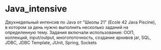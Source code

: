 # Java_intensive
Двухнедельный интенсив по Java от "Школы 21" (Ecole 42 Java Piscine), в котором за день нужно выполнить несколько заданий на определенную тему. Задания включали использование: ООП, коллекций, input/output, многопоточность, создание архивов jar, SQL, JDBC, JDBC Template, JUnit, Spring, Sockets
